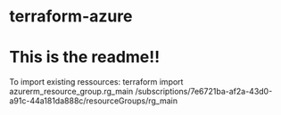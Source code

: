 # terraform-azure

# This is the readme!!

To import existing ressources:
terraform import azurerm_resource_group.rg_main /subscriptions/7e6721ba-af2a-43d0-a91c-44a181da888c/resourceGroups/rg_main